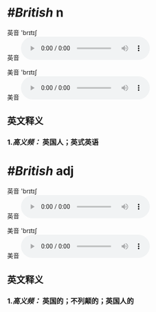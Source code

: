 # ***\#British*** n
英音 'brɪtɪʃ  
英音
<audio src="./media/British1.aac" controls="controls"></audio>

美音 'brɪtɪʃ  
美音
<audio src="./media/British.aac" controls="controls"></audio>



  

英文释义
---
### 1.*高义频：* **英国人；英式英语**  


# ***\#British*** adj
英音 'brɪtɪʃ  
英音
<audio src="./media/British1.aac" controls="controls"></audio>

美音 'brɪtɪʃ  
美音
<audio src="./media/British.aac" controls="controls"></audio>



  

英文释义
---
### 1.*高义频：* **英国的；不列颠的；英国人的**  



